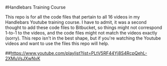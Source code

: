 #Handlebars Training Course 

This repo is for all the code files that pertain to all 16 videos in my Handlebars Youtube training course. I have to admit, it was a second thought to add these code files to Bitbucket, so things might not correspond 1-to-1 to the videos, and the code files might not match the videos exactly (sorry). This repo isn't in the best shape, but if you're watching the Youtube videos and want to use the files this repo will help. 

##https://www.youtube.com/playlist?list=PLtV5RF44Yj8S4RcpQehL-2XMuVsJXwNvK